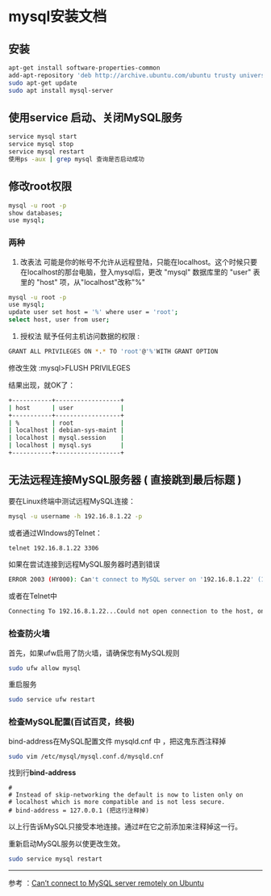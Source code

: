 # mysql安装文档

## 安装
```sh
apt-get install software-properties-common
add-apt-repository 'deb http://archive.ubuntu.com/ubuntu trusty universe'
sudo apt-get update
sudo apt install mysql-server
```
## 使用service 启动、关闭MySQL服务

```sh
service mysql start
service mysql stop
service mysql restart
使用ps -aux | grep mysql 查询是否启动成功
```

## 修改root权限
```sh
mysql -u root -p 
show databases;
use mysql;
```
### 两种

1. 改表法 
可能是你的帐号不允许从远程登陆，只能在localhost。这个时候只要在localhost的那台电脑，登入mysql后，更改 "mysql" 数据库里的 "user" 表里的 "host" 项，从"localhost"改称"%" 
```sh
mysql -u root -p 
use mysql; 
update user set host = '%' where user = 'root'; 
select host, user from user;
```
1. 授权法
赋予任何主机访问数据的权限 :
```sh
GRANT ALL PRIVILEGES ON *.* TO 'root'@'%'WITH GRANT OPTION 
```
修改生效 :mysql>FLUSH PRIVILEGES 

结果出现，就OK了：
```sh
+-----------+------------------+
| host      | user             |
+-----------+------------------+
| %         | root             |
| localhost | debian-sys-maint |
| localhost | mysql.session    |
| localhost | mysql.sys        |
+-----------+------------------+
```

## 无法远程连接MySQL服务器 ( 直接跳到最后标题 )

要在Linux终端中测试远程MySQL连接：
```sh
mysql -u username -h 192.16.8.1.22 -p
```
或者通过WIndows的Telnet：
```sh
telnet 192.16.8.1.22 3306
```
如果在尝试连接到远程MySQL服务器时遇到错误
```sh
ERROR 2003 (HY000): Can't connect to MySQL server on '192.16.8.1.22' (111)
```
或者在Telnet中
```sh
Connecting To 192.16.8.1.22...Could not open connection to the host, on port 3306: Connect failed
```
### 检查防火墙
首先，如果ufw启用了防火墙，请确保您有MySQL规则
```sh
sudo ufw allow mysql
```
重启服务
```sh
sudo service ufw restart
```

### 检查MySQL配置(百试百灵，终极)

bind-address在MySQL配置文件 mysqld.cnf 中 ，把这鬼东西注释掉
```sh
sudo vim /etc/mysql/mysql.conf.d/mysqld.cnf
```
找到行**bind-address** 
```
#
# Instead of skip-networking the default is now to listen only on
# localhost which is more compatible and is not less secure.
# bind-address = 127.0.0.1 (把这行注释掉)
```
以上行告诉MySQL只接受本地连接。通过#在它之前添加来注释掉这一行。

重新启动MySQL服务以使更改生效。
```sh
sudo service mysql restart
```
***
参考 ：[Can’t connect to MySQL server remotely on Ubuntu](https://devanswers.co/cant-connect-mysql-server-remotely/#comment-1727)









